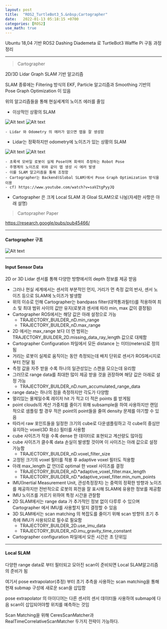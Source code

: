 ```yaml
---
layout: post
title:  "ROS2_TurtleBot3_5.&nbsp;Cartographer"
date:   2022-01-13 05:18:15 +0700
categories: [ROS2]
use_math: true
---
```


Ubuntu 18,04 기반 ROS2 Dashing Diademeta 로 TurtleBot3 Waffle Pi 구동 과정 정리

---

> Cartographer

2D/3D Lidar Graph SLAM 기반 알고리즘

SLAM 종류에는 Filtering 방식의 EKF, Particle 알고리즘과 Smoothing 기반의 Pose Graph Optimization 이 있음

위의 알고리즘들을 통해 현실세계의 노이즈 에러를 줄임

- 이상적인 상황의 SLAM

![Alt text](http://leesangwon0114.github.io/static/img/ROS2/5.1.png) ![Alt text](http://leesangwon0114.github.io/static/img/ROS2/5.2.png)

    - Lidar 와 Odometry 의 에러가 없으면 맵을 잘 생성함

- Lidar는 정확하지만 odometry에 노이즈가 있는 상황의 SLAM

![Alt text](http://leesangwon0114.github.io/static/img/ROS2/5.3.png) ![Alt text](http://leesangwon0114.github.io/static/img/ROS2/5.4.png)

    - 초록색 모바일 로봇이 실제 Pose이며 회색이 추정하는 Robot Pose
    - 주행계의 노이즈로 위와 같이 맵 생성 시 에러 발생
    - 이를 SLAM 알고리즘을 통해 조정함
    - Cartographer는 Backend(Global SLAM)에서 Pose Graph Optimization 방식을 이용 
    - cf) https://www.youtube.com/watch?v=saVZtgPyyJQ

- Cartographer 은 크게 Local SLAM 과 Gloal SLAM으로 나뉨(자세한 사항은 아래 설명)

> Cartoprapher Paper

https://research.google/pubs/pub45466/

---

#### Cartographer 구조

![Alt text](http://leesangwon0114.github.io/static/img/ROS2/5.6.png)

---

#### Input Sensor Data

2D or 3D Lidar 센서를 통해 다양한 방향에서의 depth 정보를 제공 받음

- 그러나 현실 세계에서는 센서의 부분적인 먼지, 거리가 먼 측정 값의 반사, 센서 노이즈 등으로 SLAM에 노이즈가 발생함
- 위의 이슈로 인해 Cartographer는 bandpass filter(대역통과필터)를 적용하여 최소 및 최대 범위 사이의 값만 유지(로봇과 센서에 따라 min, max 값이 결정됨)
- Cartographer ROS에서는 해당 값은 아래 설정으로 가능
    - TRAJECTORY_BUILDER_nD.min_range
    - TRAJECTORY_BUILDER_nD.max_range
- 2D 에서는 max_range 보다 더 먼 범위는 TRAJECTORY_BUILDER_2D.missing_data_ray_length 값으로 대체함
- Cartographer Configuration 파일에서 모든 distance 는 미터(meters)로 정의됨
- 거리는 로봇이 실제로 움직이는 동안 측정되는데 배치 단위로 센서가 ROS메시지로 부터 전달 됨
- 측정 값을 자주 받을 수록 하나의 일관성있는 스캔을 모으는데 유리함
- 그러므로 range data를 최대한 많이 제공 받을 것을 권장하며 해당 값은 아래로 설정 가능
    - TRAJECTORY_BUILDER_nD.num_accumulated_range_data
- range data는 하나의 점을 측정하지만 각도가 다양함
- 멀리있는 물체일수록 레이저 hit 가 적고 더 적은 points 를 받게됨
- point clouds의 계산 가중치를 줄이기 위해 subsample을 하여 사용하지만 랜덤 적으로 샘플링 할 경우 적은 point의 point들을 줄여 density 문제를 야기할 수 있음
- 따라서 raw 포인트들을 일정한 크기의 cube로 다운샘플링하고 각 cube의 중심만 유지하는 voxel(3D 화소) 필터를 사용함
- cube 사이즈가 작을 수록 dense 한 데이터로 표현되고 계산량도 많아짐
- cube 사이즈가 클수록 data 손실이 발생할 것이며 이 사이즈는 아래 값으로 설정 가능함
    - TRAJECTORY_BUILDER_nD.voxel_filter_size
- 고정된 크기의 voxel 필터를 적용 후 adaptive voxel 필터도 적용함
- 아래 max_length 값 언더로 optimal 한 voxel 사이즈를 결정
    - TRAJECTORY_BUILDER_nD.*adaptive_voxel_filter.max_length
    - TRAJECTORY_BUILDER_nD.*adaptive_voxel_filter.min_num_points
- IMU(Inertial Measurement Unit, 관성측정장치) 는 중력의 정확한 방향과 노이즈를 제공하지만 전반적으로 로봇의 회전을 잘 표시해 SLAM에 유용한 정보를 제공함
- IMU 노이즈를 거르기 위하여 특정 시간을 관찰함
- 2D SLAM에서는 range data 가 추가적인 정보 없이 다루루 수 있으며 Cartographer 에서 IMU를 사용할지 말지 결정할 수 있음
- 3D SLAM에서는 scan matching 의 복잡도를 줄이기 위해 scan 방향의 초기 추측에 IMU가 사용되므로 필수로 필요함
    - TRAJECTORY_BUILDER_2D.use_imu_data
    - TRAJECTORY_BUILDER_nD.imu_gravity_time_constant
- Cartographer configuration 파일에서 모든 시간은 초 단위임

---

#### Local SLAM

다양한 range data로 부터 필터되고 모아진 scan이 준비되면 Local SLAM알고리즘의 준비가 됨

여기서 pose extrapolator(추정) 부터 초기 추측을 사용하는 scan matching을 통해 현재 submap 구성에 새로운 scan을 삽입함

pose extrapolator 의 아이디어는 다른 센서의 센서 데이터들 사용하여 submap에 다음 scan이 삽입되어야할 위치를 예측하는 것임

Scan Matching을 위해 CeresScanMatcher과 RealTimeCorrelativeScanMatcher 두가지 전략이 가능하다.
